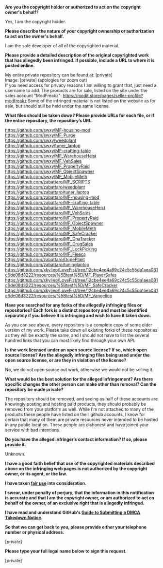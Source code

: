 **Are you the copyright holder or authorized to act on the copyright owner's behalf?**

Yes, I am the copyright holder.

**Please describe the nature of your copyright ownership or authorization to act on the owner's behalf.**

I am the sole developer of all of the copyrighted material.

**Please provide a detailed description of the original copyrighted work that has allegedly been infringed. If possible, include a URL to where it is posted online.**

My entire private repository can be found at:
[private]  
Image: [private] (apologies for zoom out)  
If you need access for privacy reasons I am willing to grant that, just need a username to add.
The products are for sale, listed on the site under the sales account "ModFreakz":
https://modit.store/pages/seller-profile?modfreakz
Some of the infringed material is not listed on the website as for sale, but should still be held under the same license.

**What files should be taken down? Please provide URLs for each file, or if the entire repository, the repository’s URL.**

https://github.com/swxy/MF-housing-mod  
https://github.com/swxy/MF_Purge  
https://github.com/swxy/weedplant  
https://github.com/swxy/tuner_laptop  
https://github.com/swxy/MF-crafting-table  
https://github.com/swxy/MF_WarehouseHeist  
https://github.com/swxy/MF_VehSales  
https://github.com/swxy/MF_PropertyRaid  
https://github.com/swxy/MF_ObjectSpawner  
https://github.com/swxy/MF_MobileMeth  
https://github.com/zabattaro/MF_SCRIPTS  
https://github.com/zabattaro/weedplant  
https://github.com/zabattaro/tuner_laptop  
https://github.com/zabattaro/MF-housing-mod  
https://github.com/zabattaro/MF-crafting-table  
https://github.com/zabattaro/MF_WarehouseHeist  
https://github.com/zabattaro/MF_VehSales  
https://github.com/zabattaro/MF_PropertyRaid  
https://github.com/zabattaro/MF_ObjectSpawner  
https://github.com/zabattaro/MF_MobileMeth  
https://github.com/zabattaro/MF_SafeCracker  
https://github.com/zabattaro/MF_DnaTracker  
https://github.com/zabattaro/MF_DrugSales  
https://github.com/zabattaro/MF_LockPicking  
https://github.com/zabattaro/MF_Fleeca  
https://github.com/zabattaro/DopePlant  
https://github.com/zabattaro/tuninglaptop  
https://github.com/xkylieo/LoveFist/tree/12cbe4ee4a69c24c5c55da1aea031c6de08d3222/resources/%5Btest%5D/MF_PlayerSafes  
https://github.com/xkylieo/LoveFist/tree/12cbe4ee4a69c24c5c55da1aea031c6de08d3222/resources/%5Btest%5D/MF_SafeCracker  
https://github.com/xkylieo/LoveFist/tree/12cbe4ee4a69c24c5c55da1aea031c6de08d3222/resources/%5Btest%5D/MF_Vangelico  

**Have you searched for any forks of the allegedly infringing files or repositories? Each fork is a distinct repository and must be identified separately if you believe it is infringing and wish to have it taken down.**

As you can see above, every repository is a complete copy of some older version of my work. Please take down all existing forks of these repositories as they will be exactly the same, and I should not have to list the several hundred links that you can most likely find through your own API.

**Is the work licensed under an open source license? If so, which open source license? Are the allegedly infringing files being used under the open source license, or are they in violation of the license?**

No, we do not open source out work, otherwise we would not be selling it.

**What would be the best solution for the alleged infringement? Are there specific changes the other person can make other than removal? Can the repository be made private?**

The repository should be removed, and seeing as half of these accounts are knowingly posting and hosting paid products, they should probably be removed from your platform as well. While I'm not attached to many of the products these people have listed on their github accounts, I know for certain that many of them are private resources never intended to be hosted in any public location. These people are dishonest and have joined your service with bad intentions.

**Do you have the alleged infringer’s contact information? If so, please provide it.**

Unknown.

**I have a good faith belief that use of the copyrighted materials described above on the infringing web pages is not authorized by the copyright owner, or its agent, or the law.**

**I have taken <a href="https://www.lumendatabase.org/topics/22">fair use</a> into consideration.**

**I swear, under penalty of perjury, that the information in this notification is accurate and that I am the copyright owner, or am authorized to act on behalf of the owner, of an exclusive right that is allegedly infringed.**

**I have read and understand GitHub's <a href="https://help.github.com/articles/guide-to-submitting-a-dmca-takedown-notice/">Guide to Submitting a DMCA Takedown Notice</a>.**

**So that we can get back to you, please provide either your telephone number or physical address.**

[private]  

**Please type your full legal name below to sign this request.**

[private]  
